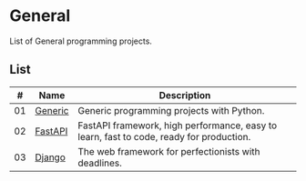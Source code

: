 # General

List of General programming projects.

## List

|  #  | Name                                  | Description                                                                                   |
| ----| --------------------------------------| ----------------------------------------------------------------------------------------------|
|  01 | [Generic](./generic/README.md)        | Generic programming projects with Python.                                                     |
|  02 | [FastAPI](./fastapi/README.md)        | FastAPI framework, high performance, easy to learn, fast to code, ready for production.       |
|  03 | [Django](./django/README.md)          | The web framework for perfectionists with deadlines.                                          |

